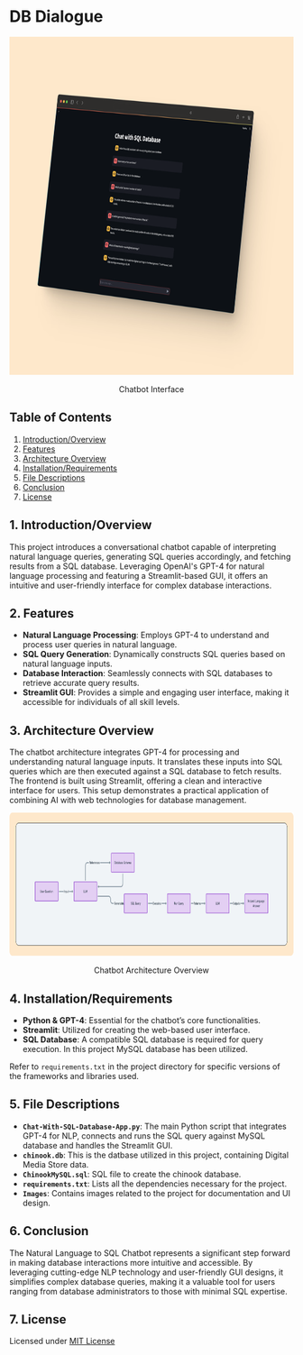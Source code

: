 # DB Dialogue

<div align="center">
  <img src="Images/Chat With SQL Conversation 1.png" width="800" height="600" alt="Chatbot Interface">
  <br>
  <p>Chatbot Interface</p>
</div>

## Table of Contents
1. [Introduction/Overview](#1-introductionoverview)
2. [Features](#2-features)
3. [Architecture Overview](#3-architecture-overview)
4. [Installation/Requirements](#4-installationrequirements)
5. [File Descriptions](#5-file-descriptions)
6. [Conclusion](#6-conclusion)
7. [License](#7-license)

## 1. Introduction/Overview
This project introduces a conversational chatbot capable of interpreting natural language queries, generating SQL queries accordingly, and fetching results from a SQL database. Leveraging OpenAI's GPT-4 for natural language processing and featuring a Streamlit-based GUI, it offers an intuitive and user-friendly interface for complex database interactions.

## 2. Features
- **Natural Language Processing**: Employs GPT-4 to understand and process user queries in natural language.
- **SQL Query Generation**: Dynamically constructs SQL queries based on natural language inputs.
- **Database Interaction**: Seamlessly connects with SQL databases to retrieve accurate query results.
- **Streamlit GUI**: Provides a simple and engaging user interface, making it accessible for individuals of all skill levels.

## 3. Architecture Overview
The chatbot architecture integrates GPT-4 for processing and understanding natural language inputs. It translates these inputs into SQL queries which are then executed against a SQL database to fetch results. The frontend is built using Streamlit, offering a clean and interactive interface for users. This setup demonstrates a practical application of combining AI with web technologies for database management.

<div align="center">
  <img src="Images/Chat With SQL Database Architecture Diagram.png" width="800" height="254" alt="Chatbot Architecture">
  <br>
  <p>Chatbot Architecture Overview</p>
</div>

## 4. Installation/Requirements
- **Python & GPT-4**: Essential for the chatbot’s core functionalities.
- **Streamlit**: Utilized for creating the web-based user interface.
- **SQL Database**: A compatible SQL database is required for query execution. In this project MySQL database has been utilized.

Refer to `requirements.txt` in the project directory for specific versions of the frameworks and libraries used.

## 5. File Descriptions
- **`Chat-With-SQL-Database-App.py`**: The main Python script that integrates GPT-4 for NLP, connects and runs the SQL query against MySQL database and handles the Streamlit GUI.
- **`chinook.db`**: This is the datbase utilized in this project, containing Digital Media Store data.
- **`ChinookMySQL.sql`**: SQL file to create the chinook database.
- **`requirements.txt`**: Lists all the dependencies necessary for the project.
- **`Images`**: Contains images related to the project for documentation and UI design.

## 6. Conclusion
The Natural Language to SQL Chatbot represents a significant step forward in making database interactions more intuitive and accessible. By leveraging cutting-edge NLP technology and user-friendly GUI designs, it simplifies complex database queries, making it a valuable tool for users ranging from database administrators to those with minimal SQL expertise.

## 7. License
Licensed under [MIT License](LICENSE)
